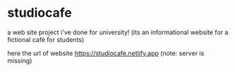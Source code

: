 # studiocafe
a web site project i've done for university! (its an informational website for a fictional cafè for students)

here the url of website https://studiocafe.netlify.app (note: server is missing)
